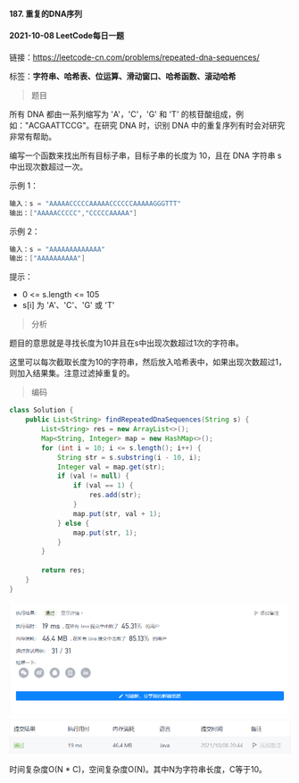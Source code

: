 #### 187. 重复的DNA序列

#### 2021-10-08 LeetCode每日一题

链接：https://leetcode-cn.com/problems/repeated-dna-sequences/

标签：**字符串、哈希表、位运算、滑动窗口、哈希函数、滚动哈希**

> 题目

所有 DNA 都由一系列缩写为 'A'，'C'，'G' 和 'T' 的核苷酸组成，例如："ACGAATTCCG"。在研究 DNA 时，识别 DNA 中的重复序列有时会对研究非常有帮助。

编写一个函数来找出所有目标子串，目标子串的长度为 10，且在 DNA 字符串 s 中出现次数超过一次。

示例 1：

```java
输入：s = "AAAAACCCCCAAAAACCCCCCAAAAAGGGTTT"
输出：["AAAAACCCCC","CCCCCAAAAA"]
```

示例 2：

```java
输入：s = "AAAAAAAAAAAAA"
输出：["AAAAAAAAAA"]
```


提示：

- 0 <= s.length <= 105
- s[i] 为 'A'、'C'、'G' 或 'T'

> 分析

题目的意思就是寻找长度为10并且在s中出现次数超过1次的字符串。

这里可以每次截取长度为10的字符串，然后放入哈希表中，如果出现次数超过1，则加入结果集。注意过滤掉重复的。

> 编码

```java
class Solution {
    public List<String> findRepeatedDnaSequences(String s) {
        List<String> res = new ArrayList<>();
        Map<String, Integer> map = new HashMap<>();
        for (int i = 10; i <= s.length(); i++) {
            String str = s.substring(i - 10, i);
            Integer val = map.get(str);
            if (val != null) {
                if (val == 1) {
                    res.add(str);
                }
                map.put(str, val + 1);
            } else {
                map.put(str, 1);
            }
        }

        return res;
    }
}
```

![image-20211008204420762](187.重复的DNA序列.assets/image-20211008204420762.png)

时间复杂度O(N * C)，空间复杂度O(N)。其中N为字符串长度，C等于10。